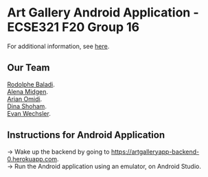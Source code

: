 # Art Gallery Android Application - ECSE321 F20 Group 16

For additional information, see [here](https://github.com/McGill-ECSE321-Fall2020/project-group-16/tree/master#art-gallery-system---ecse321-f20-group-16).  

## Our Team

[Rodolphe Baladi](https://github.com/rodolphebaladi).  
[Alena Midgen](https://github.com/alenamidgen).  
[Arian Omidi](https://github.com/ArianOmidi).  
[Dina Shoham](https://github.com/dina-shoham).  
[Evan Wechsler](https://github.com/evanwechsler).  


## Instructions for Android Application  
-> Wake up the backend by going to https://artgalleryapp-backend-0.herokuapp.com.  
-> Run the Android application using an emulator, on Android Studio.  
